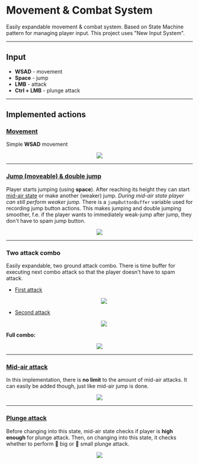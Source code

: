 # Movement & Combat System

Easily expandable movement & combat system. Based on State Machine pattern for managing player input. 
This project uses "New Input System". 

---

## Input

* **WSAD** - movement
* **Space** - jump
* **LMB** - attack
* **Ctrl + LMB** - plunge attack

---

## Implemented actions

### [Movement](/Assets/Scripts/StateMachine/MovementStates/WalkState.cs)

Simple **WSAD** movement
<p align="center"><img src="misc/movement.gif" /></p>

---

### [Jump (moveable) & double jump](/Assets/Scripts/StateMachine/MovementStates/JumpState.cs)

Player starts jumping (using **space**). After reaching its height they can start [mid-air state](/Assets/Scripts/StateMachine/MovementStates/MidAirState.cs) or make another (weaker) jump.
_During mid-air state player can still perform weaker jump._
There is a `jumpButtonBuffer` variable used for recording jump button actions. This makes jumping and double jumping smoother, f.e. if the player wants to immediately weak-jump after jump, they don't have to spam jump button. 
<p align="center"><img src="misc/jump_doublejump.gif" /></p>

---

### Two attack combo

Easily expandable, two ground attack combo. There is time buffer for executing next combo attack so that the player doesn't have to spam attack.

* [First attack](/Assets/Scripts/StateMachine/AttackStates/FirstGroundAttackState.cs)
	<p align="center"><img src="misc/firstgroundattack.gif" /></p>
* [Second attack](/Assets/Scripts/StateMachine/AttackStates/SecondGroundAttackState.cs)
	<p align="center"><img src="misc/secondgroundattack.gif" /></p>

**Full combo:**

<p align="center"><img src="misc/groundcomboattack.gif" /></p>

---

### [Mid-air attack](/Assets/Scripts/StateMachine/AttackStates/MidAirAttackState.cs)

In this implementation, there is **no limit** to the amount of mid-air attacks.
It can easily be added though, just like mid-air jump is done.
<p align="center"><img src="misc/midairattack.gif" /></p>

---

### [Plunge attack](/Assets/Scripts/StateMachine/AttackStates/PlungeAttackState.cs)

Before changing into this state, mid-air state checks if player is **high enough** for plunge attack.
Then, on changing into this state, it checks whether to perform :red_circle: big or :green_heart: small plunge attack.
<p align="center"><img src="misc/plungeattack.gif" /></p>